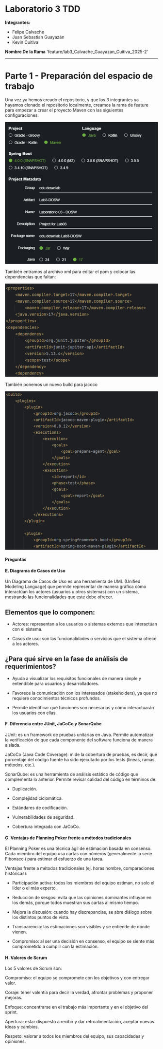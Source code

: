 # Laboratorio 3 TDD

**Integrantes:**
- Felipe Calvache
- Juan Sebastian Guayazán
- Kevin Cuitiva

**Nombre De la Rama**
'feature/lab3_Calvache_Guayazan_Cuitiva_2025-2'

---
# Parte 1 - Preparación del espacio de trabajo
Una vez ya hemos creado el repositorio, y que los 3 integrantes
ya hayamos clonado el repositorio localmente, creamos la rama de feature para 
empezar a crear el proyecto Maven con las siguientes configuraciones:

![img.png](docs/imagenes/img.png)

También entramos al archivo xml para editar el pom y colocar las dependencias que faltan:

![img_1.png](docs/imagenes/img_1.png)

También ponemos un nuevo build para jacoco

![img_2.png](docs/imagenes/img_2.png)

#### Preguntas 

#### E. Diagrama de Casos de Uso
Un Diagrama de Casos de Uso es una herramienta de UML (Unified Modeling Language)
que permite representar de manera gráfica cómo interactúan los actores
(usuarios u otros sistemas) con un sistema, mostrando las funcionalidades que este debe ofrecer.

## Elementos que lo componen:

- Actores: representan a los usuarios o sistemas externos que interactúan con el sistema.

- Casos de uso: son las funcionalidades o servicios que el sistema ofrece a los actores.

## ¿Para qué sirve en la fase de análisis de requerimientos?

- Ayuda a visualizar los requisitos funcionales de manera simple y entendible para usuarios y desarrolladores.

- Favorece la comunicación con los interesados (stakeholders), ya que no requiere conocimientos técnicos profundos.

- Permite identificar qué funciones son necesarias y cómo interactuarán los usuarios con ellas.

#### F. Diferencia entre JUnit, JaCoCo y SonarQube

JUnit: es un framework de pruebas unitarias en Java. Permite automatizar la verificación de que
cada componente del software funciona de manera aislada.

JaCoCo (Java Code Coverage): mide la cobertura de pruebas, es decir, qué porcentaje del
código fuente ha sido ejecutado por los tests (líneas, ramas, métodos, etc.).

SonarQube: es una herramienta de análisis estático de código que complementa lo anterior.
Permite revisar calidad del código en términos de:

- Duplicación.

- Complejidad ciclomática.

- Estándares de codificación.

- Vulnerabilidades de seguridad.

- Cobertura integrada con JaCoCo.


#### G. Ventajas de Planning Poker frente a métodos tradicionales
El Planning Poker es una técnica ágil de estimación basada en consenso. Cada miembro del equipo usa cartas con números (generalmente la serie Fibonacci) para estimar el esfuerzo de una tarea.

Ventajas frente a métodos tradicionales (ej. horas hombre, comparaciones históricas):

- Participación activa: todos los miembros del equipo estiman, no solo el líder o el más experto.

- Reducción de sesgos: evita que las opiniones dominantes influyan en los demás, porque todos muestran sus cartas al mismo tiempo.

- Mejora la discusión: cuando hay discrepancias, se abre diálogo sobre los distintos puntos de vista.

- Transparencia: las estimaciones son visibles y se entiende de dónde vienen.

- Compromiso: al ser una decisión en consenso, el equipo se siente más comprometido a cumplir con la estimación.


#### H. Valores de Scrum

Los 5 valores de Scrum son:

Compromiso: el equipo se compromete con los objetivos y con entregar valor.

Coraje: tener valentía para decir la verdad, afrontar problemas y proponer mejoras.

Enfoque: concentrarse en el trabajo más importante y en el objetivo del sprint.

Apertura: estar dispuesto a recibir y dar retroalimentación, aceptar nuevas ideas y cambios.

Respeto: valorar a todos los miembros del equipo, sus capacidades y opiniones.